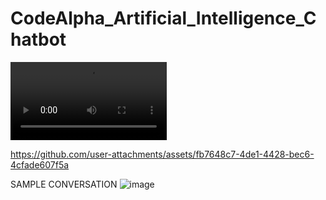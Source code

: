 # CodeAlpha_Artificial_Intelligence_Chatbot


<video controls width="250">
  <source src="https://github.com/user-attachments/assets/fb7648c7-4de1-4428-bec6-4cfade607f5a" type="video/webm" />

</video>

https://github.com/user-attachments/assets/fb7648c7-4de1-4428-bec6-4cfade607f5a 

SAMPLE CONVERSATION
![image](https://github.com/user-attachments/assets/1762992b-7d56-42a8-a854-32c77841c75e)
